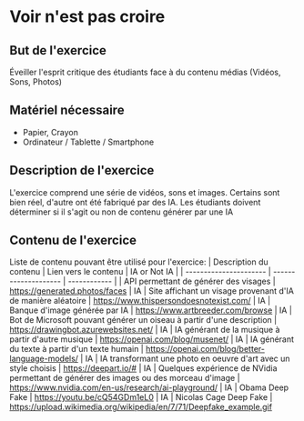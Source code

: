# Voir n'est pas croire

## But de l'exercice

Éveiller l'esprit critique des étudiants face à du contenu médias (Vidéos, Sons, Photos)

## Matériel nécessaire

-   Papier, Crayon
-   Ordinateur / Tablette / Smartphone

## Description de l'exercice

L'exercice comprend une série de vidéos, sons et images. Certains sont bien réel, d'autre ont été fabriqué par des IA. Les étudiants doivent déterminer si il s'agit ou non de contenu générer par une IA

## Contenu de l'exercice

Liste de contenu pouvant être utilisé pour l'exercice:
| Description du contenu | Lien vers le contenu | IA or Not IA |
| ---------------------- | -------------------- | ------------ |
| API permettant de générer des visages | https://generated.photos/faces | IA
| Site affichant un visage provenant d'IA de manière aléatoire | https://www.thispersondoesnotexist.com/ | IA
| Banque d'image générée par IA | https://www.artbreeder.com/browse | IA
| Bot de Microsoft pouvant générer un oiseau à partir d'une description | https://drawingbot.azurewebsites.net/ | IA
| IA générant de la musique à partir d'autre musique | https://openai.com/blog/musenet/ | IA
| IA générant du texte à partir d'un texte humain | https://openai.com/blog/better-language-models/ | IA
| IA transformant une photo en oeuvre d'art avec un style choisis | https://deepart.io/# | IA
| Quelques expérience de NVidia permettant de générer des images ou des morceau d'image | https://www.nvidia.com/en-us/research/ai-playground/ | IA
| Obama Deep Fake | https://youtu.be/cQ54GDm1eL0 | IA
| Nicolas Cage Deep Fake | https://upload.wikimedia.org/wikipedia/en/7/71/Deepfake_example.gif


<!--stackedit_data:
eyJoaXN0b3J5IjpbLTE3NzEyODE4NjksMTEwODM0MjQyMSwzNT
g2NTYyNDIsLTEyOTQ3ODM0MDcsLTIwMDk2MzgzNTYsNzM1Njcy
MTQwLDE1NDE2MTE3NCwtOTg4MjEyMDI2LC0xNzcyMjU5NDE0LC
05MzMxNzE2MjddfQ==
-->